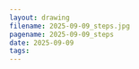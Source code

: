 ```yaml
---
layout: drawing
filename: 2025-09-09_steps.jpg
pagename: 2025-09-09_steps
date: 2025-09-09
tags:
---
```

